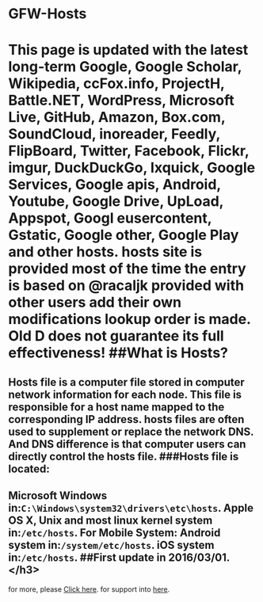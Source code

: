 # GFW-Hosts
This page is updated with the latest long-term Google, Google Scholar, Wikipedia, ccFox.info, ProjectH, Battle.NET, WordPress, Microsoft Live, GitHub, Amazon, Box.com, SoundCloud, inoreader, Feedly, FlipBoard, Twitter, Facebook, Flickr, imgur, DuckDuckGo, Ixquick, Google Services, Google apis, Android, Youtube, Google Drive, UpLoad, Appspot, Googl eusercontent, Gstatic, Google other, Google Play and other hosts. hosts site is provided most of the time the entry is based on @racaljk provided with other users add their own modifications lookup order is made. Old D does not guarantee its full effectiveness!
##What is Hosts?
===============
Hosts file is a computer file stored in computer network information for each node. This file is responsible for a host name mapped to the corresponding IP address. hosts files are often used to supplement or replace the network DNS. And DNS difference is that computer users can directly control the hosts file.
###Hosts file is located:
---------------------
Microsoft Windows in:`C:\Windows\system32\drivers\etc\hosts`.
Apple OS X, Unix and most linux kernel system in:`/etc/hosts`.
For Mobile System:
Android system in:`/system/etc/hosts`.
iOS system in:`/etc/hosts`.
##First update in 2016/03/01.\</h3>
---------------


  for more, please [Click here](http://hosts.devsoft.cn).
  for support into [here](http://support.devsoft.cn).

